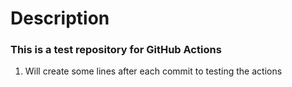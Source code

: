 # Description

### This is a test repository for GitHub Actions

1. Will create some lines after each commit to testing the actions


